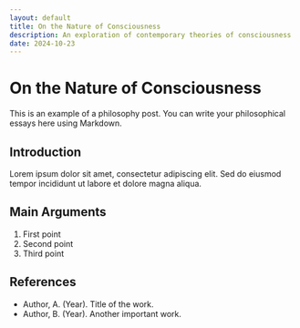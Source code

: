 ```yaml
---
layout: default
title: On the Nature of Consciousness
description: An exploration of contemporary theories of consciousness
date: 2024-10-23
---
```


# On the Nature of Consciousness

This is an example of a philosophy post. You can write your philosophical essays here using Markdown.

## Introduction

Lorem ipsum dolor sit amet, consectetur adipiscing elit. Sed do eiusmod tempor incididunt ut labore et dolore magna aliqua.

## Main Arguments

1. First point
2. Second point
3. Third point

## References

* Author, A. (Year). Title of the work.
* Author, B. (Year). Another important work.